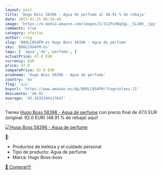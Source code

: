 ```yaml
---
layout: post
title: 'Hugo Boss 58396 - Agua de perfume al 48.91 % de rebaja'
date: 2021-01-25 06:14:49
image: 'https://m.media-amazon.com/images/I/31IPsXNqXgL._SL200_.jpg'
comments: true
category: ofertas
author: ring
slug: 'B00LC0G4FM-es Hugo Boss 58396 - Agua de perfume'
sku: 'B00LC0G4FM-es'
tags: [ 'agua','de','perfume', ]
actualPrice: 47.0 EUR
currency: EUR
price: 47.0
comparePrice: 92.0 EUR
prodname: 'Hugo Boss 58396 - Agua de perfume'
country: 'es'
flag: '🇪🇸'
buyurl: 'https://www.amazon.es/dp/B00LC0G4FM/?tag=tolees-21'
descuento: '48.91'
average: '43.3635294117647'
---
```


Tienes [Hugo Boss 58396 - Agua de perfume](https://www.amazon.es/dp/B00LC0G4FM/?tag=tolees-21) con precio final de  47.0 EUR (original: 92.0 EUR) (48.91 %  de rebaja) aqui!

[![Hugo Boss 58396 - Agua de perfume](https://m.media-amazon.com/images/I/31IPsXNqXgL._SL200_.jpg)](https://www.amazon.es/dp/B00LC0G4FM/?tag=tolees-21)

🔎:

- Productos de belleza y el cuidado personal
- Tipo de producto: Agua de perfume
- Marca: Hugo Boss-boss

[🛒 Comprar!!!](https://www.amazon.es/dp/B00LC0G4FM/?tag=tolees-21)
